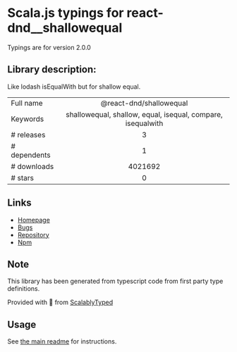 
# Scala.js typings for react-dnd__shallowequal

Typings are for version 2.0.0

## Library description:
Like lodash isEqualWith but for shallow equal.

|                    |                 |
| ------------------ | :-------------: |
| Full name          | @react-dnd/shallowequal |
| Keywords           | shallowequal, shallow, equal, isequal, compare, isequalwith |
| # releases         | 3 |
| # dependents       | 1 |
| # downloads        | 4021692 |
| # stars            | 0 |

## Links
- [Homepage](https://github.com/react-dnd/shallowequal#readme)
- [Bugs](https://github.com/react-dnd/shallowequal/issues)
- [Repository](https://github.com/react-dnd/shallowequal)
- [Npm](https://www.npmjs.com/package/%40react-dnd%2Fshallowequal)
    


## Note
This library has been generated from typescript code from first party type definitions.

Provided with :purple_heart: from [ScalablyTyped](https://github.com/oyvindberg/ScalablyTyped)

## Usage
See [the main readme](../../readme.md) for instructions.


